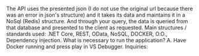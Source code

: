 The API uses the presented json (I do not use the original url because there was an error in json's structure) and it takes its data and maintains it in a NoSql (Redis) structure.
And through your query, the data is queried from that database and presented to the client as requested.
Main structures / standards used: .NET Core, REST, OData, NoSQL, DOCKER, O.O., Dependency injection.
What is necessary to run the application? A. Have Docker running and press play in VS Debugger.
Inquiries: